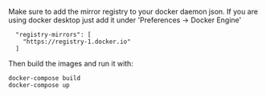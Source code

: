 Make sure to add the mirror registry to your docker daemon json. If you are using docker desktop just add it under 'Preferences -> Docker Engine'
```
  "registry-mirrors": [
    "https://registry-1.docker.io"
  ]
```
Then build the images and run it with:
```shell
docker-compose build
docker-compose up
```